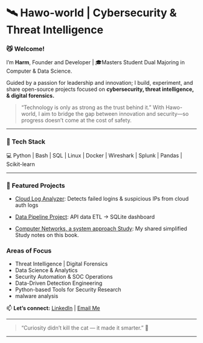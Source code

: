 
# 🛰️ Hawo-world | Cybersecurity & Threat Intelligence

### 😼 Welcome!

I’m **Harm**,  Founder and Developer | 🎓Masters Student Dual Majoring in Computer & Data Science.

Guided by a passion for leadership and innovation; I build, experiment, and share open-source projects focused on **cybersecurity, threat intelligence, & digital forensics.**

> “Technology is only as strong as the trust behind it.”
> With Hawo-world, I aim to bridge the gap between innovation and security—so progress doesn’t come at the cost of safety.

--- 

### 🧰 Tech Stack
💻 Python | Bash | SQL | Linux | Docker | Wireshark | Splunk | Pandas | Scikit-learn  

---

### 🚀 Featured Projects
-  [Cloud Log Analyzer](https://github.com/Hawo-world/cloud-log-analyzer): Detects failed logins & suspicious IPs from cloud auth logs
  
-  [Data Pipeline Project](https://github.com/Hawo-world/cloud-data-pipeline): API data ETL → SQLite dashboard
  
-  [Computer Networks, a system approach Study](https://github.com/Hawo-world/Networks-A-System-Approach): My shared simplified Study notes on this book.


###  Areas of Focus
- Threat Intelligence | Digital Forensics
- Data Science & Analytics  
- Security Automation & SOC Operations  
- Data-Driven Detection Engineering  
- Python-based Tools for Security Research
- malware analysis  


📫 **Let’s connect:** [LinkedIn](www.linkedin.com/in/haw0) | [Email Me](hawo_world@protonmail.com) 
 

---

> “Curiosity didn’t kill the cat — it made it smarter.” 🐾  

---
